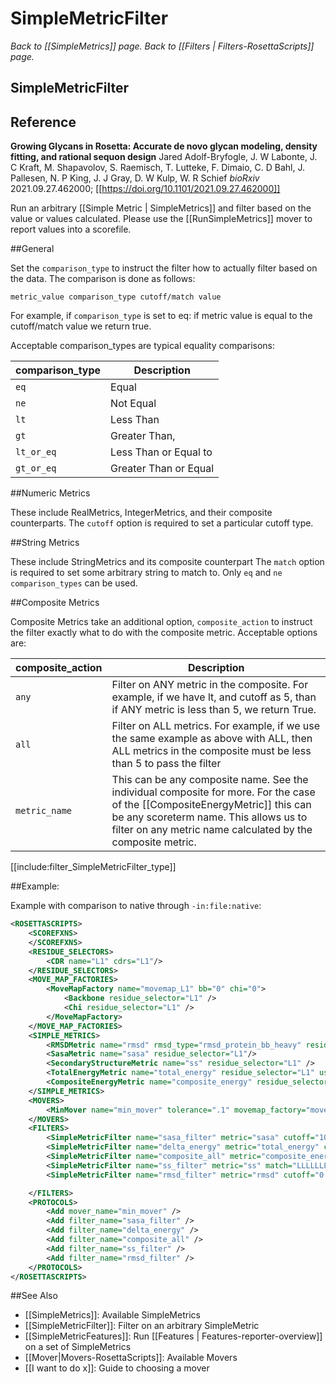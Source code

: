 # SimpleMetricFilter
*Back to [[SimpleMetrics]] page.*
*Back to [[Filters | Filters-RosettaScripts]] page.*
## SimpleMetricFilter

## Reference
**Growing Glycans in Rosetta: Accurate de novo glycan modeling, density fitting, and rational sequon design**
Jared Adolf-Bryfogle, J. W Labonte, J. C Kraft, M. Shapavolov, S. Raemisch, T. Lutteke, F. Dimaio, C. D Bahl, J. Pallesen, N. P King, J. J Gray, D. W Kulp, W. R Schief
_bioRxiv_ 2021.09.27.462000; [[https://doi.org/10.1101/2021.09.27.462000]]

Run an arbitrary [[Simple Metric | SimpleMetrics]] and filter based on the value or values calculated. Please use the [[RunSimpleMetrics]] mover to report values into a scorefile.  

##General

Set the `comparison_type` to instruct the filter how to actually filter based on the data. The comparison is done as follows:

```
metric_value comparison_type cutoff/match value
```

For example, if `comparison_type` is set to eq: if metric value is equal to the cutoff/match value we return true.

Acceptable comparison_types are typical equality comparisons:

comparison_type  | Description 
------------ | ------------- 
`eq` | Equal
`ne` | Not Equal
`lt` | Less Than
`gt` | Greater Than,
`lt_or_eq` | Less Than or Equal to
`gt_or_eq` | Greater Than or Equal


##Numeric Metrics

These include RealMetrics, IntegerMetrics, and their composite counterparts. 
The `cutoff` option is required to set a particular cutoff type. 

##String Metrics

These include StringMetrics and its composite counterpart
The `match` option is required to set some arbitrary string to match to. 
Only `eq` and `ne` `comparison_types` can be used. 

##Composite Metrics

Composite Metrics take an additional option, `composite_action` to instruct the filter exactly what to do with the composite metric. 
Acceptable options are: 

composite_action  | Description 
------------ | ------------- 
`any` | Filter on ANY metric in the composite.  For example, if we have lt, and cutoff as 5, than if ANY metric is less than 5, we return True.
`all` | Filter on ALL metrics.  For example, if we use the same example as above with ALL, then ALL metrics in the composite must be less than 5 to pass the filter
`metric_name` | This can be any composite name.  See the individual composite for more.  For the case of the [[CompositeEnergyMetric]] this can be any scoreterm name.  This allows us to filter on any metric name calculated by the composite metric. 


[[include:filter_SimpleMetricFilter_type]]

##Example: 

Example with comparison to native through `-in:file:native`:

```xml
<ROSETTASCRIPTS>
	<SCOREFXNS>
	</SCOREFXNS>
	<RESIDUE_SELECTORS>
		<CDR name="L1" cdrs="L1"/>
	</RESIDUE_SELECTORS>
	<MOVE_MAP_FACTORIES>
		<MoveMapFactory name="movemap_L1" bb="0" chi="0">
			<Backbone residue_selector="L1" />
			<Chi residue_selector="L1" />
		</MoveMapFactory>
	</MOVE_MAP_FACTORIES>
	<SIMPLE_METRICS>
		<RMSDMetric name="rmsd" rmsd_type="rmsd_protein_bb_heavy" residue_selector="L1" use_native="1"/>
		<SasaMetric name="sasa" residue_selector="L1"/>
		<SecondaryStructureMetric name="ss" residue_selector="L1" />
		<TotalEnergyMetric name="total_energy" residue_selector="L1" use_native="0"/>
		<CompositeEnergyMetric name="composite_energy" residue_selector="L1" use_native="0"/>
	</SIMPLE_METRICS>
	<MOVERS>
		<MinMover name="min_mover" tolerance=".1" movemap_factory="movemap_L1"/> 
	</MOVERS>
	<FILTERS>
		<SimpleMetricFilter name="sasa_filter" metric="sasa" cutoff="100" comparison_type="gt"/>
		<SimpleMetricFilter name="delta_energy" metric="total_energy" cutoff="5" comparison_type="lt"/>
		<SimpleMetricFilter name="composite_all" metric="composite_energy" cutoff="100" composite_action="all" comparison_type="lt"/>
		<SimpleMetricFilter name="ss_filter" metric="ss" match="LLLLLLLLLLL"  comparison_type="ne"/>
		<SimpleMetricFilter name="rmsd_filter" metric="rmsd" cutoff="0.5" comparison_type="lt" />

	</FILTERS>
	<PROTOCOLS>
		<Add mover_name="min_mover" />
		<Add filter_name="sasa_filter" />
		<Add filter_name="delta_energy" />
		<Add filter_name="composite_all" />
		<Add filter_name="ss_filter" />
		<Add filter_name="rmsd_filter" />
	</PROTOCOLS>
</ROSETTASCRIPTS>

```

##See Also

* [[SimpleMetrics]]: Available SimpleMetrics
* [[SimpleMetricFilter]]: Filter on an arbitrary SimpleMetric
* [[SimpleMetricFeatures]]: Run [[Features | Features-reporter-overview]] on a set of SimpleMetrics
* [[Mover|Movers-RosettaScripts]]: Available Movers
* [[I want to do x]]: Guide to choosing a mover